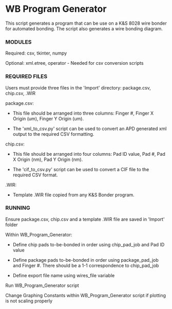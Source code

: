 # WB Program Generator #

This script generates a program that can be use on a K&S 8028 wire bonder for automated bonding.  The script also
generates a wire bonding diagram.

### MODULES ###

Required: csv, tkinter, numpy

Optional: xml.etree, operator - Needed for csv conversion scripts

### REQUIRED FILES ###

Users must provide three files in the 'Import' directory: package.csv, chip.csv, .WIR

package.csv:

* This file should be arranged into three columns: Finger #, Finger X Origin (um),
Finger Y Origin (um).

* The 'xml_to_csv.py' script can be used to convert an APD generated xml output to the required
CSV formatting.

chip.csv:

* This file should be arranged into four columns: Pad ID value, Pad #, Pad X Origin (nm), Pad Y Origin (nm).

* The 'cif_to_csv.py' script can be used to convert a CIF file to the required CSV format.

.WIR:

* Template .WIR file copied from any K&S Bonder program.

### RUNNING ###

Ensure package.csv, chip.csv and a template .WIR file are saved in 'Import' folder

Within WB_Program_Generator:

* Define chip pads to-be-bonded in order using chip_pad_job and Pad ID value

* Define package pads to-be-bonded in order using package_pad_job and Finger #.  There should be a 1-1 correspondence to
chip_pad_job

* Define export file name using wires_file variable

Run WB_Program_Generator script

Change Graphing Constants within WB_Program_Generator script if plotting is not scaling properly


